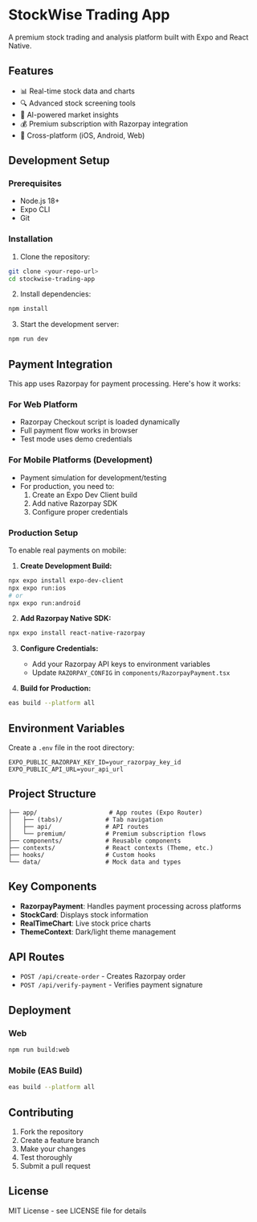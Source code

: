 # StockWise Trading App

A premium stock trading and analysis platform built with Expo and React Native.

## Features

- 📊 Real-time stock data and charts
- 🔍 Advanced stock screening tools
- 🤖 AI-powered market insights
- 💰 Premium subscription with Razorpay integration
- 📱 Cross-platform (iOS, Android, Web)

## Development Setup

### Prerequisites

- Node.js 18+ 
- Expo CLI
- Git

### Installation

1. Clone the repository:
```bash
git clone <your-repo-url>
cd stockwise-trading-app
```

2. Install dependencies:
```bash
npm install
```

3. Start the development server:
```bash
npm run dev
```

## Payment Integration

This app uses Razorpay for payment processing. Here's how it works:

### For Web Platform
- Razorpay Checkout script is loaded dynamically
- Full payment flow works in browser
- Test mode uses demo credentials

### For Mobile Platforms (Development)
- Payment simulation for development/testing
- For production, you need to:
  1. Create an Expo Dev Client build
  2. Add native Razorpay SDK
  3. Configure proper credentials

### Production Setup

To enable real payments on mobile:

1. **Create Development Build:**
```bash
npx expo install expo-dev-client
npx expo run:ios
# or
npx expo run:android
```

2. **Add Razorpay Native SDK:**
```bash
npx expo install react-native-razorpay
```

3. **Configure Credentials:**
   - Add your Razorpay API keys to environment variables
   - Update `RAZORPAY_CONFIG` in `components/RazorpayPayment.tsx`

4. **Build for Production:**
```bash
eas build --platform all
```

## Environment Variables

Create a `.env` file in the root directory:

```env
EXPO_PUBLIC_RAZORPAY_KEY_ID=your_razorpay_key_id
EXPO_PUBLIC_API_URL=your_api_url
```

## Project Structure

```
├── app/                    # App routes (Expo Router)
│   ├── (tabs)/            # Tab navigation
│   ├── api/               # API routes
│   └── premium/           # Premium subscription flows
├── components/            # Reusable components
├── contexts/              # React contexts (Theme, etc.)
├── hooks/                 # Custom hooks
└── data/                  # Mock data and types
```

## Key Components

- **RazorpayPayment**: Handles payment processing across platforms
- **StockCard**: Displays stock information
- **RealTimeChart**: Live stock price charts
- **ThemeContext**: Dark/light theme management

## API Routes

- `POST /api/create-order` - Creates Razorpay order
- `POST /api/verify-payment` - Verifies payment signature

## Deployment

### Web
```bash
npm run build:web
```

### Mobile (EAS Build)
```bash
eas build --platform all
```

## Contributing

1. Fork the repository
2. Create a feature branch
3. Make your changes
4. Test thoroughly
5. Submit a pull request

## License

MIT License - see LICENSE file for details